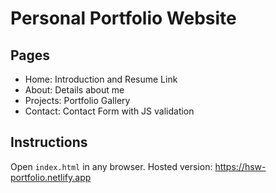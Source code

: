 # Personal Portfolio Website

## Pages
- Home: Introduction and Resume Link
- About: Details about me
- Projects: Portfolio Gallery
- Contact: Contact Form with JS validation

## Instructions
Open `index.html` in any browser. Hosted version: https://hsw-portfolio.netlify.app
